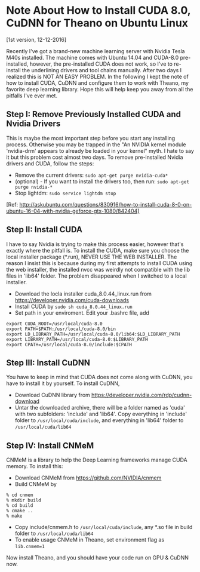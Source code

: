 # Note About How to Install CUDA 8.0, CuDNN for Theano on Ubuntu Linux
[1st version, 12-12-2016]

Recently I've got a brand-new machine learning server with Nvidia Tesla M40s installed. The machine comes with Ubuntu 14.04 and CUDA-8.0 pre-installed, however, the pre-installed CUDA does not work, so I've to re-install the underlining drivers and tool chains manually. After two days I realized this is NOT AN EASY PROBLEM. In the following I kept the note of how to install CUDA, CuDNN and configure them to work with Theano, my favorite deep learning library. Hope this will help keep you away from all the pitfalls I've ever met.

## Step I: Remove Previously Installed CUDA and Nvidia Drivers
This is maybe the most important step before you start any installing process. Otherwise you may be trapped in the "An NVIDIA kernel module 'nvidia-drm' appears to already be loaded in your kernel" myth. I hate to say it but this problem cost almost two days. To remove pre-installed Nvidia drivers and CUDA, follow the steps:
  * Remove the current drivers: `sudo apt-get purge nvidia-cuda*`
  * (optional) - If you want to install the drivers too, then run: `sudo apt-get purge nvidia-*`
  * Stop lightdm: `sudo service lightdm stop`

[Ref: http://askubuntu.com/questions/830916/how-to-install-cuda-8-0-on-ubuntu-16-04-with-nvidia-geforce-gtx-1080/842404]

## Step II: Install CUDA
I have to say Nvidia is trying to make this process easier, however that's exactly where the pitfall is. To install the CUDA, make sure you choose the local installer package (*.run), NEVER USE THE WEB INSTALLER. The reason I insist this is because during my first attempts to install CUDA using the web installer, the installed nvcc was weirdly not compatible with the lib files in 'lib64' folder. The problem disappeared when I switched to a local installer.
   * Download the locla installer cuda_8.0.44_linux.run from https://developer.nvidia.com/cuda-downloads
   * Install CUDA by `sudo sh cuda_8.0.44_linux.run`
   * Set path in your enviroment. Edit your .bashrc file, add 
   
   ```
   export CUDA_ROOT=/usr/local/cuda-8.0
   export PATH=$PATH:/usr/local/cuda-8.0/bin
   export LD_LIBRARY_PATH=/usr/local/cuda-8.0/lib64:$LD_LIBRARY_PATH
   export LIBRARY_PATH=/usr/local/cuda-8.0:$LIBRARY_PATH
   export CPATH=/usr/local/cuda-8.0/include:$CPATH
   ```

## Step III: Install CuDNN
You have to keep in mind that CUDA does not come along with CuDNN, you have to install it by yourself. To install CuDNN, 
   * Download CuDNN library from https://developer.nvidia.com/rdp/cudnn-download
   * Untar the downloaded archive, there will be a folder named as 'cuda' with two subfolders: 'include' and 'lib64'. Copy everything in 'include' folder to `/usr/local/cuda/include`, and everything in 'lib64' folder to `/usr/local/cuda/lib64`

## Step IV: Install CNMeM
CNMeM is a library to help the Deep Learning frameworks manage CUDA memory. To install this:
   * Download CNMeM from https://github.com/NVIDIA/cnmem
   * Build CNMeM by 
   
   ```
   % cd cnmem
   % mkdir build
   % cd build
   % cmake ..
   % make
   ```
   * Copy include/cnmem.h to `/usr/local/cuda/include`, any *.so file in build folder to `/usr/local/cuda/lib64`
   * To enable usage CNMeM in Theano, set environment flag as `lib.cnmem=1`

Now install Theano, and you should have your code run on GPU & CuDNN now.
